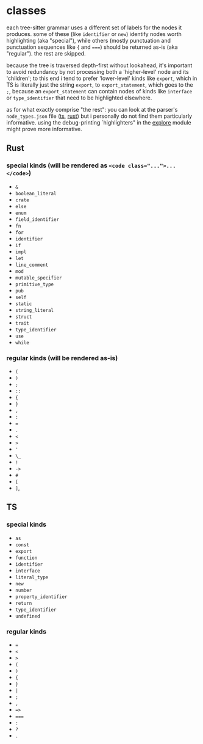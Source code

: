 # classes

each tree-sitter grammar uses a different set of labels for the nodes it produces.
some of these (like `identifier` or `new`) identify nodes worth highlighting (aka "special"), while
others (mostly punctuation and punctuation sequences like `{` and `===`) should be
returned as-is (aka "regular"). the rest are skipped.

because the tree is traversed depth-first without lookahead, it's important to avoid
redundancy by not processing both a 'higher-level' node and its 'children'; to this
end i tend to prefer 'lower-level' kinds like `export`, which in TS is literally just the string `export`,
to `export_statement`, which goes to the `;`, because an `export_statement` can contain nodes of
kinds like `interface` or `type_identifier` that need to be highlighted elsewhere.

as for what exactly comprise "the rest": you can look at the parser's `node_types.json` file
([ts](https://github.com/tree-sitter/tree-sitter-typescript/blob/master/typescript/src/node-types.json),
[rust](https://github.com/tree-sitter/tree-sitter-rust/blob/master/src/node-types.json)) but i personally
do not find them particularly informative. using the debug-printing `highlighters" in the
[explore](./explore.rs) module might prove more informative.

## Rust

### special kinds (will be rendered as `<code class="...">...</code>`)

- `&`
- `boolean_literal`
- `crate`
- `else`
- `enum`
- `field_identifier`
- `fn`
- `for`
- `identifier`
- `if`
- `impl`
- `let`
- `line_comment`
- `mod`
- `mutable_specifier`
- `primitive_type`
- `pub`
- `self`
- `static`
- `string_literal`
- `struct`
- `trait`
- `type_identifier`
- `use`
- `while`

### regular kinds (will be rendered as-is)

- `(`
- `)`
- `;`
- `::`
- `{`
- `}`
- `,`
- `:`
- `=`
- `.`
- `<`
- `>`
- `'`
- `\_`
- `!`
- `->`
- `#`
- `[`
- `]`,

## TS

### special kinds

- `as`
- `const`
- `export`
- `function`
- `identifier`
- `interface`
- `literal_type`
- `new`
- `number`
- `property_identifier`
- `return`
- `type_identifier`
- `undefined`

### regular kinds

- `=`
- `<`
- `>`
- `(`
- `)`
- `{`
- `}`
- `|`
- `;`
- `,`
- `=>`
- `===`
- `:`
- `?`
- `.`
